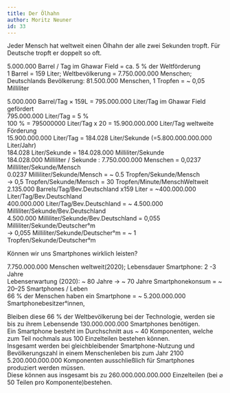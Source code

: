 ```yaml
---
title: Der Ölhahn
author: Moritz Neuner
id: 33
---
```


Jeder Mensch hat weltweit einen Ölhahn der alle zwei Sekunden tropft. Für Deutsche tropft er doppelt so oft.

5.000.000 Barrel / Tag im Ghawar Field = ca. 5 % der Weltförderung  
1 Barrel = 159 Liter; Weltbevölkerung = 7.750.000.000 Menschen;  
Deutschlands Bevölkerung: 81.500.000 Menschen, 1 Tropfen = ~ 0,05 Milliliter

5.000.000 Barrel/Tag × 159L = 795.000.000 Liter/Tag im Ghawar Field gefördert  
795.000.000 Liter/Tag = 5 %  
100 % = 795000000  Liter/Tag x 20 = 15.900.000.000 Liter/Tag weltweite Förderung  
15.900.000.000 Liter/Tag = 184.028 Liter/Sekunde (=5.800.000.000.000 Liter/Jahr)  
184.028 Liter/Sekunde = 184.028.000 Milliliter/Sekunde  
184.028.000 Milliliter / Sekunde : 7.750.000.000 Menschen = 0,0237 Milliliter/Sekunde/Mensch  
0.0237 Milliliter/Sekunde/Mensch = ~ 0.5 Tropfen/Sekunde/Mensch  
→ 0,5 Tropfen/Sekunde/Mensch = 30 Tropfen/Minute/MenschWeltweit  
2.135.000 Barrels/Tag/Bev.Deutschland x159 Liter = ~400.000.000 Liter/Tag/Bev.Deutschland  
400.000.000 Liter/Tag/Bev.Deutschland = ~ 4.500.000 Milliliter/Sekunde/Bev.Deutschland  
4.500.000 Milliliter/Sekunde/Bev.Deutschland = 0,055 Milliliter/Sekunde/Deutscher°m  
→ 0,055 Milliliter/Sekunde/Deutscher°m = ~ 1 Tropfen/Sekunde/Deutscher°m  

Können wir uns Smartphones wirklich leisten?

7.750.000.000 Menschen weltweit(2020); Lebensdauer Smartphone: 2 -3 Jahre  
Lebenserwartung (2020): ~ 80 Jahre -> ~ 70 Jahre Smartphonekonsum = ~ 20–25 Smartphones / Leben  
66 % der Menschen haben ein Smartphone =  ~ 5.200.000.000 Smartphonebesitzer°innen,

Bleiben diese 66 % der Weltbevölkerung bei der Technologie, werden sie bis zu ihrem Lebensende  130.000.000.000 Smartphones benötigen.  
Ein Smartphone besteht im Durchschnitt aus ~ 40 Komponenten, welche zum Teil nochmals aus 100 Einzelteilen bestehen können.  
Insgesamt werden bei gleichbleibender Smartphone-Nutzung und Bevölkerungszahl in einem Menschenleben bis zum Jahr 2100 5.200.000.000.000 Komponenten ausschließlich für Smartphones produziert werden müssen.  
Diese können aus insgesamt bis zu 260.000.000.000.000 Einzelteilen (bei ⌀ 50 Teilen pro Komponente)bestehen.